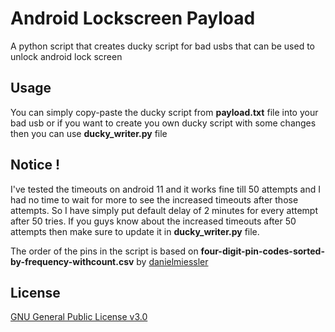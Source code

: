 # Android Lockscreen Payload

A python script that creates ducky script for bad usbs that can be used to unlock android lock screen

## Usage

You can simply copy-paste the ducky script from **payload.txt** file into your bad usb or if you want to create you own ducky script with some changes then you can use **ducky_writer.py** file 

## Notice !

I've tested the timeouts on android 11 and it works fine till 50 attempts and I had no time to wait for more to see the increased timeouts after those attempts. So I have simply put default delay of 2 minutes for every attempt after 50 tries. If you guys know about the increased timeouts after 50 attempts then make sure to update it in **ducky_writer.py** file. 

The order of the pins in the script is based on **four-digit-pin-codes-sorted-by-frequency-withcount.csv** by [danielmiessler](https://github.com/danielmiessler/SecLists/blob/master/Passwords/Common-Credentials/four-digit-pin-codes-sorted-by-frequency-withcount.csv)

## License
[GNU General Public License v3.0](https://github.com/amanbytes/Android-Lockscreen-Payload/blob/main/LICENSE)
